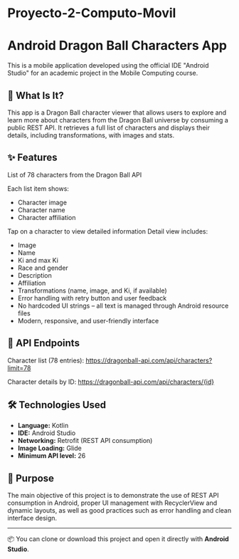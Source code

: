 # Proyecto-2-Computo-Movil
# Android Dragon Ball Characters App 
This is a mobile application developed using the official IDE "Android Studio" for an academic project in the Mobile Computing course.

## 📱 What Is It?
This app is a Dragon Ball character viewer that allows users to explore and learn more about characters from the Dragon Ball universe by consuming a public REST API. It retrieves a full list of characters and displays their details, including transformations, with images and stats.

## ✨ Features
List of 78 characters from the Dragon Ball API

Each list item shows:

- Character image
- Character name
- Character affiliation

Tap on a character to view detailed information
Detail view includes:
- Image
- Name
- Ki and max Ki
- Race and gender
- Description
- Affiliation
- Transformations (name, image, and Ki, if available)
- Error handling with retry button and user feedback
- No hardcoded UI strings – all text is managed through Android resource files
- Modern, responsive, and user-friendly interface

## 🔗 API Endpoints 
Character list (78 entries):
https://dragonball-api.com/api/characters?limit=78

Character details by ID:
https://dragonball-api.com/api/characters/{id}

## 🛠️ Technologies Used 
- **Language:** Kotlin
- **IDE:** Android Studio
- **Networking:** Retrofit (REST API consumption)
- **Image Loading:** Glide
- **Minimum API level:** 26

## 🎯 Purpose 
The main objective of this project is to demonstrate the use of REST API consumption in Android, proper UI management with RecyclerView and dynamic layouts, as well as good practices such as error handling and clean interface design.

---
📦 You can clone or download this project and open it directly with **Android Studio**.

